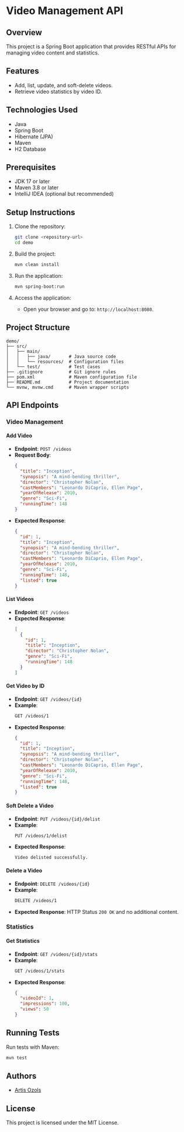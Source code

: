 # Video Management API

## Overview
This project is a Spring Boot application that provides RESTful APIs for managing video content and statistics.

## Features
- Add, list, update, and soft-delete videos.
- Retrieve video statistics by video ID.

## Technologies Used
- Java
- Spring Boot
- Hibernate (JPA)
- Maven
- H2 Database

## Prerequisites
- JDK 17 or later
- Maven 3.8 or later
- IntelliJ IDEA (optional but recommended)

## Setup Instructions
1. Clone the repository:
   ```bash
   git clone <repository-url>
   cd demo
   ```

2. Build the project:
   ```bash
   mvn clean install
   ```

3. Run the application:
   ```bash
   mvn spring-boot:run
   ```

4. Access the application:
   - Open your browser and go to: `http://localhost:8080`.

## Project Structure
```
demo/
├── src/
│   ├── main/
│   │   ├── java/       # Java source code
│   │   └── resources/  # Configuration files
│   └── test/           # Test cases
├── .gitignore          # Git ignore rules
├── pom.xml             # Maven configuration file
├── README.md           # Project documentation
└── mvnw, mvnw.cmd      # Maven wrapper scripts
```

## API Endpoints
### Video Management

#### Add Video
- **Endpoint**: `POST /videos`
- **Request Body**:
  ```json
  {
    "title": "Inception",
    "synopsis": "A mind-bending thriller",
    "director": "Christopher Nolan",
    "castMembers": "Leonardo DiCaprio, Ellen Page",
    "yearOfRelease": 2010,
    "genre": "Sci-Fi",
    "runningTime": 148
  }
  ```
- **Expected Response**:
  ```json
  {
    "id": 1,
    "title": "Inception",
    "synopsis": "A mind-bending thriller",
    "director": "Christopher Nolan",
    "castMembers": "Leonardo DiCaprio, Ellen Page",
    "yearOfRelease": 2010,
    "genre": "Sci-Fi",
    "runningTime": 148,
    "listed": true
  }
  ```

#### List Videos
- **Endpoint**: `GET /videos`
- **Expected Response**:
  ```json
  [
    {
      "id": 1,
      "title": "Inception",
      "director": "Christopher Nolan",
      "genre": "Sci-Fi",
      "runningTime": 148
    }
  ]
  ```

#### Get Video by ID
- **Endpoint**: `GET /videos/{id}`
- **Example**:
  ```bash
  GET /videos/1
  ```
- **Expected Response**:
  ```json
  {
    "id": 1,
    "title": "Inception",
    "synopsis": "A mind-bending thriller",
    "director": "Christopher Nolan",
    "castMembers": "Leonardo DiCaprio, Ellen Page",
    "yearOfRelease": 2010,
    "genre": "Sci-Fi",
    "runningTime": 148,
    "listed": true
  }
  ```

#### Soft Delete a Video
- **Endpoint**: `PUT /videos/{id}/delist`
- **Example**:
  ```bash
  PUT /videos/1/delist
  ```
- **Expected Response**:
  ```
  Video delisted successfully.
  ```

#### Delete a Video
- **Endpoint**: `DELETE /videos/{id}`
- **Example**:
  ```bash
  DELETE /videos/1
  ```
- **Expected Response**: HTTP Status `200 OK` and no additional content.

### Statistics

#### Get Statistics
- **Endpoint**: `GET /videos/{id}/stats`
- **Example**:
  ```bash
  GET /videos/1/stats
  ```
- **Expected Response**:
  ```json
  {
    "videoId": 1,
    "impressions": 100,
    "views": 50
  }
  ```

## Running Tests
Run tests with Maven:
```bash
mvn test
```

## Authors
- [Artis Ozols](mailto:Artisozolss@gmail.com)

## License
This project is licensed under the MIT License.

